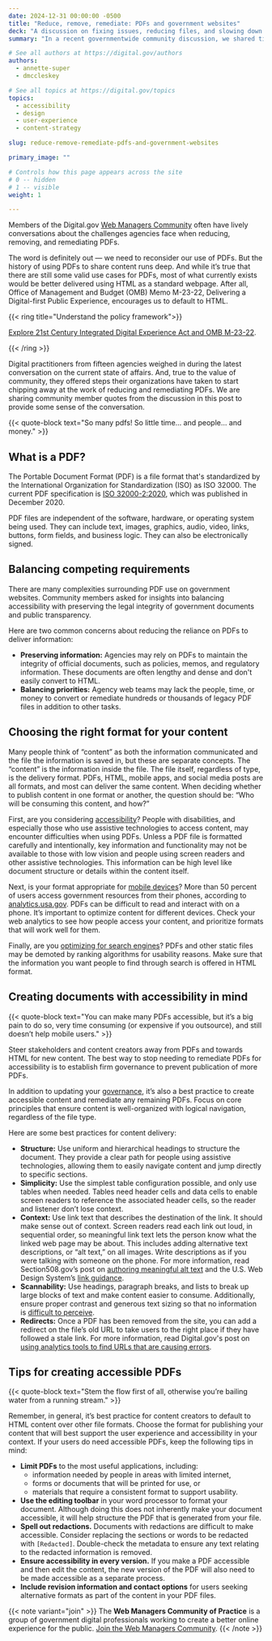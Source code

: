 ```yaml
---
date: 2024-12-31 00:00:00 -0500
title: "Reduce, remove, remediate: PDFs and government websites"
deck: "A discussion on fixing issues, reducing files, and slowing down production of PDFs for better access to information."
summary: "In a recent governmentwide community discussion, we shared tips to remediate the use of PDFs on government websites, focusing on balancing needs, choosing formats, starting fixes, and ensuring documents are accessible for everyone."

# See all authors at https://digital.gov/authors
authors:
  - annette-super
  - dmccleskey

# See all topics at https://digital.gov/topics
topics:
  - accessibility
  - design
  - user-experience
  - content-strategy

slug: reduce-remove-remediate-pdfs-and-government-websites

primary_image: ""

# Controls how this page appears across the site
# 0 -- hidden
# 1 -- visible
weight: 1

---
```


Members of the Digital.gov [Web Managers Community](https://digital.gov/communities/web-content-managers/) often have lively conversations about the challenges agencies face when reducing, removing, and remediating PDFs. 

The word is definitely out — we need to reconsider our use of PDFs. But the history of using PDFs to share content runs deep. And while it’s true that there are still some valid use cases for PDFs, most of what currently exists would be better delivered using HTML as a standard webpage.  After all, Office of Management and Budget (OMB) Memo M-23-22, Delivering a Digital-first Public Experience, encourages us to default to HTML.

{{< ring title="Understand the policy framework">}}

[Explore 21st Century Integrated Digital Experience Act and OMB M-23-22](https://digital.gov/resources/delivering-digital-first-public-experience/).

{{< /ring >}}

Digital practitioners from fifteen agencies weighed in during the latest conversation on the current state of affairs. And, true to the value of community, they offered steps their organizations have taken to start chipping away at the work of reducing and remediating PDFs. We are sharing community member quotes from the discussion in this post to provide some sense of the conversation.

{{< quote-block text="So many pdfs! So little time… and people… and money." >}}

## What is a PDF?

The Portable Document Format (PDF) is a file format that's standardized by the International Organization for Standardization (ISO) as ISO 32000. The current PDF specification is [ISO 32000-2:2020](https://www.loc.gov/preservation/digital/formats/fdd/fdd000474.shtml), which was published in December 2020. 

PDF files are independent of the software, hardware, or operating system being used. They can include text, images, graphics, audio, video, links, buttons, form fields, and business logic. They can also be electronically signed. 

## Balancing competing requirements

There are many complexities surrounding PDF use on government websites. Community members asked for insights into balancing accessibility with preserving the legal integrity of government documents and public transparency. 

Here are two common concerns about reducing the reliance on PDFs to deliver information:

- **Preserving information:** Agencies may rely on PDFs to maintain the integrity of official documents, such as policies, memos, and regulatory information. These documents are often lengthy and dense and don't easily convert to HTML.
- **Balancing priorities:** Agency web teams may lack the people, time, or money to convert or remediate hundreds or thousands of legacy PDF files in addition to other tasks.

## Choosing the right format for your content

Many people think of “content” as both the information communicated and the file the information is saved in, but these are separate concepts. The “content” is the information inside the file. The file itself, regardless of type, is the delivery format. PDFs, HTML, mobile apps, and social media posts are all formats, and most can deliver the same content. When deciding whether to publish content in one format or another, the question should be: “Who will be consuming this content, and how?”

First, are you considering [accessibility](https://digital.gov/topics/accessibility/)? People with disabilities, and especially those who use assistive technologies to access content, may encounter difficulties when using PDFs. Unless a PDF file is formatted carefully and intentionally, key information and functionality may not be available to those with low vision and people using screen readers and other assistive technologies. This information can be high level like document structure or details within the content itself.

Next, is your format appropriate for [mobile devices](https://digital.gov/topics/mobile/)? More than 50 percent of users access government resources from their phones, according to [analytics.usa.gov](http://analytics.usa.gov). PDFs can be difficult to read and interact with on a phone.  It’s important to optimize content for different devices. Check your web analytics to see how people access your content, and prioritize formats that will work well for them.

Finally, are you [optimizing for search engines](https://digital.gov/topics/search-engine-optimization/)? PDFs and other static files may be demoted by ranking algorithms for usability reasons. Make sure that the information you want people to find through search is offered in HTML format.

## Creating documents with accessibility in mind 

{{< quote-block text="You can make many PDFs accessible, but it’s a big pain to do so, very time consuming (or expensive if you outsource), and still doesn’t help mobile users." >}} 

Steer stakeholders and content creators away from PDFs and towards HTML for new content. The best way to stop needing to remediate PDFs for accessibility is to establish firm governance to prevent publication of more PDFs. 

In addition to updating your [governance](https://digital.gov/resources/an-introduction-to-digital-governance/), it’s also a best practice to create accessible content and remediate any remaining PDFs. Focus on core principles that ensure content is well-organized with logical navigation, regardless of the file type. 

Here are some best practices for content delivery:

- **Structure:** Use uniform and hierarchical headings to structure the document. They provide a clear path for people using assistive technologies, allowing them to easily navigate content and jump directly to specific sections.
- **Simplicity:** Use the simplest table configuration possible, and only use tables when needed. Tables need header cells and data cells to enable screen readers to reference the associated header cells, so the reader and listener don’t lose context. 
- **Context:** Use link text that describes the destination of the link. It should make sense out of context. Screen readers read each link out loud, in sequential order, so meaningful link text lets the person know what the linked web page may be about. This includes adding alternative text descriptions, or “alt text,” on all images. Write descriptions as if you were talking with someone on the phone. For more information, read Section508.gov’s post on [authoring meaningful alt text](https://www.section508.gov/create/alternative-text/) and the U.S. Web Design System’s [link guidance](https://designsystem.digital.gov/components/link/).
- **Scannability:** Use headings, paragraph breaks, and lists to break up large blocks of text and make content easier to consume. Additionally, ensure proper contrast and generous text sizing so that no information is [difficult to perceive](https://digital.gov/resources/an-advanced-approach-to-accessibility/). 
- **Redirects:** Once a PDF has been removed from the site, you can add a redirect on the file’s old URL to take users to the right place if they have followed a stale link. For more information, read Digital.gov's post on [using analytics tools to find URLs that are causing errors](https://digital.gov/2020/10/27/zero-pageviews-is-your-goal-finding-problem-pages-with-website-analytics/).

## Tips for creating accessible PDFs

{{< quote-block text="Stem the flow first of all, otherwise you’re bailing water from a running stream." >}} 

Remember, in general, it’s best practice for content creators to default to HTML content over other file formats. Choose the format for publishing your content that will best support the user experience and accessibility in your context. If your users do need accessible PDFs, keep the following tips in mind:

- **Limit PDFs** to the most useful applications, including:
    - information needed by people in areas with limited internet, 
    - forms or documents that will be printed for use, or 
    - materials that require a consistent format to support usability. 
- **Use the editing toolbar** in your word processor to format your document. Although doing this does not inherently make your document accessible, it will help structure the PDF that is generated from your file.
- **Spell out redactions.** Documents with redactions are difficult to make accessible. Consider replacing the sections or words to be redacted with `[Redacted]`. Double-check the metadata to ensure any text relating to the redacted information is removed.
- **Ensure accessibility in every version.** If you make a PDF accessible and then edit the content, the new version of the PDF will also need to be made accessible as a separate process.
- **Include revision information and contact options** for users seeking alternative formats as part of the content in your PDF files.

{{< note variant="join" >}}
The **Web Managers Community of Practice** is a group of government digital professionals working to create a better online experience for the public. [Join the Web Managers Community](https://digital.gov/communities/web-content-managers/).
{{< /note >}}
